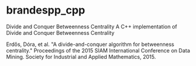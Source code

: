 # brandespp_cpp
Divide and Conquer Betweenness Centrality
A C++ implementation of Divide and Conquer Betweenness Centrality

Erdős, Dóra, et al. "A divide-and-conquer algorithm for betweenness centrality." Proceedings of the 2015 SIAM International Conference on Data Mining. Society for Industrial and Applied Mathematics, 2015.
